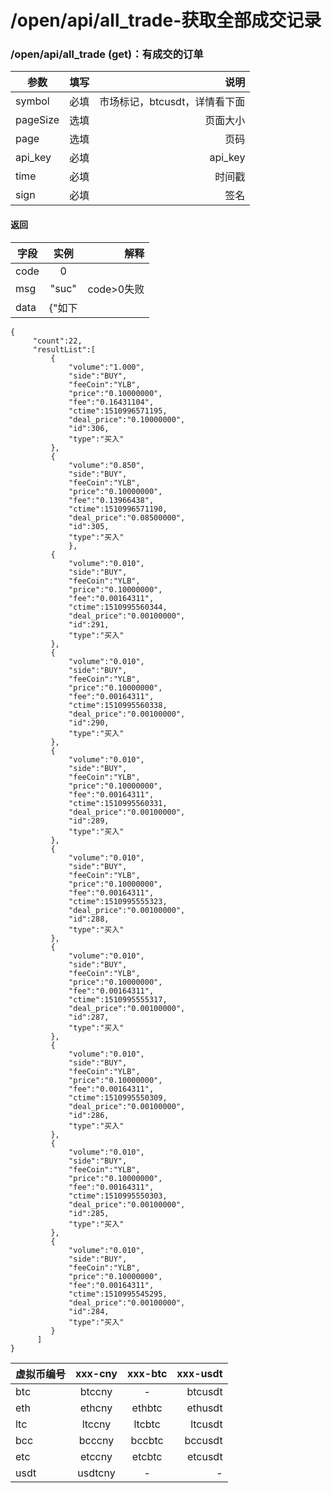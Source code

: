 # /open/api/all_trade-获取全部成交记录
### /open/api/all_trade (get)：有成交的订单
| 参数 | 填写 | 说明 |
| ---- | :---: | ---: |
| symbol | 必填 | 市场标记，btcusdt，详情看下面 |
|pageSize|选填|页面大小|
|page|选填|页码|
|api_key|必填|api_key|
|time|必填|时间戳|
|sign|必填|签名|

#### 返回
| 字段 | 实例 | 解释 |
| ---- | :---: | ---: |
| code | 0 |  |
|msg|"suc"|code>0失败|
|data|{"如下||

```
{
     "count":22,
     "resultList":[
         {
             "volume":"1.000",
             "side":"BUY",
             "feeCoin":"YLB",
             "price":"0.10000000",
             "fee":"0.16431104",
             "ctime":1510996571195,
             "deal_price":"0.10000000",
             "id":306,
             "type":"买入"
         },
         {
             "volume":"0.850",
             "side":"BUY",
             "feeCoin":"YLB",
             "price":"0.10000000",
             "fee":"0.13966438",
             "ctime":1510996571190,
             "deal_price":"0.08500000",
             "id":305,
             "type":"买入"
             },
         {
             "volume":"0.010",
             "side":"BUY",
             "feeCoin":"YLB",
             "price":"0.10000000",
             "fee":"0.00164311",
             "ctime":1510995560344,
             "deal_price":"0.00100000",
             "id":291,
             "type":"买入"
         },
         {
             "volume":"0.010",
             "side":"BUY",
             "feeCoin":"YLB",
             "price":"0.10000000",
             "fee":"0.00164311",
             "ctime":1510995560338,
             "deal_price":"0.00100000",
             "id":290,
             "type":"买入"
         },
         {
             "volume":"0.010",
             "side":"BUY",
             "feeCoin":"YLB",
             "price":"0.10000000",
             "fee":"0.00164311",
             "ctime":1510995560331,
             "deal_price":"0.00100000",
             "id":289,
             "type":"买入"
         },
         {
             "volume":"0.010",
             "side":"BUY",
             "feeCoin":"YLB",
             "price":"0.10000000",
             "fee":"0.00164311",
             "ctime":1510995555323,
             "deal_price":"0.00100000",
             "id":288,
             "type":"买入"
         },
         {
             "volume":"0.010",
             "side":"BUY",
             "feeCoin":"YLB",
             "price":"0.10000000",
             "fee":"0.00164311",
             "ctime":1510995555317,
             "deal_price":"0.00100000",
             "id":287,
             "type":"买入"
         },
         {
             "volume":"0.010",
             "side":"BUY",
             "feeCoin":"YLB",
             "price":"0.10000000",
             "fee":"0.00164311",
             "ctime":1510995550309,
             "deal_price":"0.00100000",
             "id":286,
             "type":"买入"
         },
         {
             "volume":"0.010",
             "side":"BUY",
             "feeCoin":"YLB",
             "price":"0.10000000",
             "fee":"0.00164311",
             "ctime":1510995550303,
             "deal_price":"0.00100000",
             "id":285,
             "type":"买入"
         },
         {
             "volume":"0.010",
             "side":"BUY",
             "feeCoin":"YLB",
             "price":"0.10000000",
             "fee":"0.00164311",
             "ctime":1510995545295,
             "deal_price":"0.00100000",
             "id":284,
             "type":"买入"
         }
      ]
}
```

|虚拟币编号|xxx-cny|xxx-btc|xxx-usdt|
|---------|:------:|:------:|------:|
|btc |btccny|-|btcusdt|
|eth|ethcny|ethbtc|ethusdt|
|ltc|ltccny|ltcbtc|ltcusdt|
|bcc|bcccny|bccbtc|bccusdt|
|etc|etccny|etcbtc|etcusdt|
|usdt|usdtcny|-|-|


